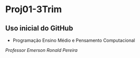 # Proj01-3Trim
## Uso inicial do GitHub
- Programação Ensino Médio e Pensamento Computacional

*Professor Emerson Ronald Pereira*
